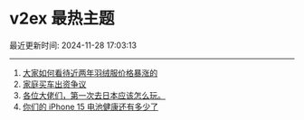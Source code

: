 # v2ex 最热主题

最近更新时间: 2024-11-28 17:03:13

--- 
1. [大家如何看待近两年羽绒服价格暴涨的](https://www.v2ex.com/t/1093261) 
2. [家庭买车出资争议](https://www.v2ex.com/t/1093274) 
3. [各位大佬们，第一次去日本应该怎么玩。](https://www.v2ex.com/t/1093268) 
4. [你们的 iPhone 15 电池健康还有多少了](https://www.v2ex.com/t/1093286) 

